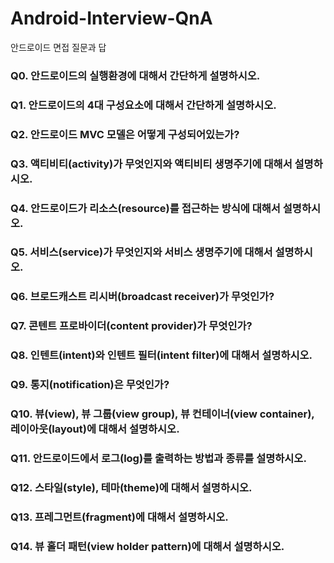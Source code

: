 # Android-Interview-QnA
안드로이드 면접 질문과 답

### Q0. 안드로이드의 실행환경에 대해서 간단하게 설명하시오.


### Q1. 안드로이드의 4대 구성요소에 대해서 간단하게 설명하시오.

### Q2. 안드로이드 MVC 모델은 어떻게 구성되어있는가?

### Q3. 액티비티(activity)가 무엇인지와 액티비티 생명주기에 대해서 설명하시오.

### Q4. 안드로이드가 리소스(resource)를 접근하는 방식에 대해서 설명하시오.

### Q5. 서비스(service)가 무엇인지와 서비스 생명주기에 대해서 설명하시오.

### Q6. 브로드캐스트 리시버(broadcast receiver)가 무엇인가?

### Q7. 콘텐트 프로바이더(content provider)가 무엇인가?

### Q8. 인텐트(intent)와 인텐트 필터(intent filter)에 대해서 설명하시오.

### Q9. 통지(notification)은 무엇인가?

### Q10. 뷰(view), 뷰 그룹(view group), 뷰 컨테이너(view container), 레이아웃(layout)에 대해서 설명하시오.

### Q11. 안드로이드에서 로그(log)를 출력하는 방법과 종류를 설명하시오.

### Q12. 스타일(style), 테마(theme)에 대해서 설명하시오.

### Q13. 프레그먼트(fragment)에 대해서 설명하시오.

### Q14. 뷰 홀더 패턴(view holder pattern)에 대해서 설명하시오.
